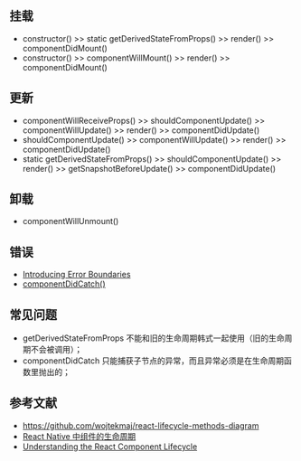 ## 挂载

- constructor() >> static getDerivedStateFromProps() >> render() >> componentDidMount()
- constructor() >> componentWillMount() >> render() >> componentDidMount()

## 更新

- componentWillReceiveProps() >> shouldComponentUpdate() >> componentWillUpdate() >> render() >> componentDidUpdate()
- shouldComponentUpdate() >> componentWillUpdate() >> render() >> componentDidUpdate()
- static getDerivedStateFromProps() >> shouldComponentUpdate() >> render() >> getSnapshotBeforeUpdate() >> componentDidUpdate()

## 卸载

- componentWillUnmount()

## 错误

- [Introducing Error Boundaries](https://reactjs.org/blog/2017/07/26/error-handling-in-react-16.html#introducing-error-boundaries)
- [componentDidCatch()](https://reactjs.org/docs/react-component.html#componentdidcatch)

## 常见问题

- getDerivedStateFromProps 不能和旧的生命周期韩式一起使用（旧的生命周期不会被调用）；
- componentDidCatch 只能捕获子节点的异常，而且异常必须是在生命周期函数里抛出的；

## 参考文献

- https://github.com/wojtekmaj/react-lifecycle-methods-diagram
- [React Native 中组件的生命周期](https://race604.com/react-native-component-lifecycle)
- [Understanding the React Component Lifecycle](http://busypeoples.github.io/post/react-component-lifecycle/)
